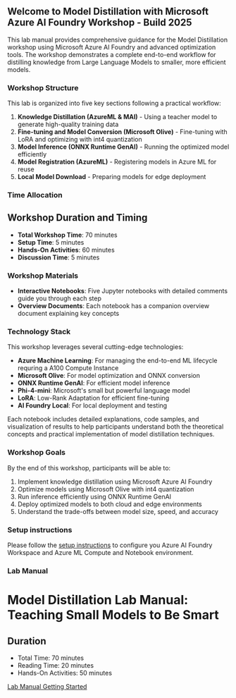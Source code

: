 ## Welcome to Model Distillation with Microsoft Azure AI Foundry Workshop - Build 2025

This lab manual provides comprehensive guidance for the Model Distillation workshop using Microsoft Azure AI Foundry and advanced optimization tools. The workshop demonstrates a complete end-to-end workflow for distilling knowledge from Large Language Models to smaller, more efficient models.

### Workshop Structure

This lab is organized into five key sections following a practical workflow:

1. **Knowledge Distillation (AzureML & MAI)** - Using a teacher model to generate high-quality training data
2. **Fine-tuning and Model Conversion (Microsoft Olive)** - Fine-tuning with LoRA and optimizing with int4 quantization
3. **Model Inference (ONNX Runtime GenAI)** - Running the optimized model efficiently
4. **Model Registration (AzureML)** - Registering models in Azure ML for reuse
5. **Local Model Download** - Preparing models for edge deployment

### Time Allocation
## Workshop Duration and Timing
- **Total Workshop Time**: 70 minutes
- **Setup Time**: 5 minutes
- **Hands-On Activities**: 60 minutes
- **Discussion Time**: 5 minutes

### Workshop Materials

- **Interactive Notebooks**: Five Jupyter notebooks with detailed comments guide you through each step
- **Overview Documents**: Each notebook has a companion overview document explaining key concepts

### Technology Stack

This workshop leverages several cutting-edge technologies:

- **Azure Machine Learning**: For managing the end-to-end ML lifecycle requring a A100 Compute Instance
- **Microsoft Olive**: For model optimization and ONNX conversion
- **ONNX Runtime GenAI**: For efficient model inference
- **Phi-4-mini**: Microsoft's small but powerful language model
- **LoRA**: Low-Rank Adaptation for efficient fine-tuning
- **AI Foundry Local**: For local deployment and testing

Each notebook includes detailed explanations, code samples, and visualization of results to help participants understand both the theoretical concepts and practical implementation of model distillation techniques.

### Workshop Goals

By the end of this workshop, participants will be able to:
1. Implement knowledge distillation using Microsoft Azure AI Foundry
2. Optimize models using Microsoft Olive with int4 quantization
3. Run inference efficiently using ONNX Runtime GenAI
4. Deploy optimized models to both cloud and edge environments
5. Understand the trade-offs between model size, speed, and accuracy

### Setup instructions 

Please follow the [setup instructions](./setup_instructions.md) to configure you Azure AI Foundry Workspace and Azure ML Compute and Notebook environment.

### Lab Manual 
# Model Distillation Lab Manual: Teaching Small Models to Be Smart

## Duration
- Total Time: 70 minutes
- Reading Time: 20 minutes
- Hands-On Activities: 50 minutes

[Lab Manual Getting Started](./distillation_lab_manual.md)
